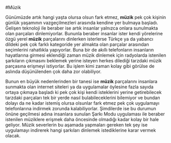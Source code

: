 #Müzik

Günümüzde artık hangi yaşta olursa olsun fark etmez, **müzik** pek çok kişinin günlük yaşamının vazgeçilmezleri arasında kendine yer bulmaya başladı. Gelişen teknoloji ile beraber ise artık insanlar yalnızca onlara sunulmakta olan parçaları dinlemiyorlar. Bununla beraber insanlar ister kendi yörelerine özgü yerel **müzik** parçalarını dinlerken isterlerse Türkçe ya da yabancı dildeki pek çok farklı kategoride yer almakta olan parçalar arasından seçimlerini rahatlıkla yapıyorlar. Buna bir de akıllı telefonların insanların hayatlarına girmesi eklendiği zaman müzik dinlemek için radyolarda istenilen şarkıların çıkmasını beklemek yerine isteyen herkes dilediği tarzdaki müzik parçasına erişmeyi istiyorlar. Bu işlem kimi zaman kolay gibi görülse de aslında düşünülenden çok daha zor olabiliyor.

Bunun en büyük nedenlerinden bir tanesi ise **müzik** parçalarını insanlara sunmakta olan internet siteleri ya da uygulamalar öylesine fazla sayıda ortaya çıkmaya başladı ki pek çok kişi kendi isteklerini yerine getirebilecek tarzdaki parçaları tek bir yerde nasıl bulabileceklerini bilemiyor ve bundan dolayı da ne kadar istemiş olursa olsunlar fark etmez pek çok uygulamayı telefonlarına indirmek zorunda kalabiliyorlar. Şimdilerde ise bu durumun önüne geçilmesi adına insanlara sunulan Şarkı Modu uygulaması ile beraber istenilen müziklere erişmek daha öncesinde olmadığı kadar kolay bir hale geliyor. Müzik severlerin bu aşamada yapmaları gereken tek şey ise uygulamayı indirerek hangi şarkıları dinlemek istediklerine karar vermek olacak. 
